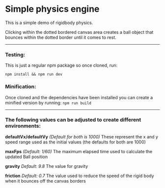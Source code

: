 # Simple physics engine

This is a simple demo of rigidbody physics.

Clicking within the dotted bordered canvas area creates a ball object that bounces within the dotted border until it comes to rest.

---

### Testing:
This is just a regular npm package so once cloned, run:

`npm install && npm run dev`

### Minification:
Once cloned and the dependencies have been installed you can create a minified version by running:
`npm run build`

---

### The following values can be adjusted to create different environments:

**defaultVx/defaultVy**
_(Default for both is 1000)_
These represent the x and y speed range used as the initial values (the defaults for both are 1000)

**maxFps**
_(Default: 1/60)_
The maximum elapsed time used to calculate the updated Ball position

**gravity**
_Default: 9.8_
The value for gravity

**friction**
_Default: 0.7_
The value used to reduce the speed of the rigid body when it bounces off the canvas borders
